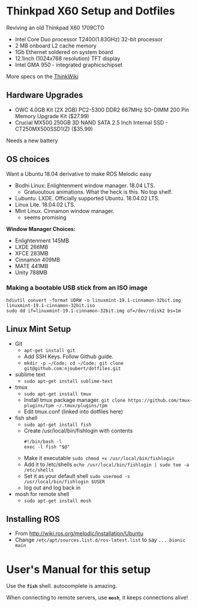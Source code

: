 # Thinkpad X60 Setup and Dotfiles

Reviving an old Thinkpad X60 1709CTO

* Intel Core Duo processor T2400(1.83GHz) 32-bit processor
* 2 MB onboard L2 cache memory
* 1Gb Ethernet soldered on system board
* 12.1inch (1024x768 resolution) TFT display
* Intel GMA 950 - integrated graphicschipset

More specs on the [ThinkWiki](https://www.thinkwiki.org/wiki/Category:X60s)

## Hardware Upgrades

* OWC 4.0GB Kit (2X 2GB) PC2-5300 DDR2 667MHz SO-DIMM 200 Pin Memory Upgrade Kit ($27.99)
* Crucial MX500 250GB 3D NAND SATA 2.5 Inch Internal SSD - CT250MX500SSD1(Z) ($35.99)

Needs a new battery

## OS choices

Want a Ubuntu 18.04 derivative to make ROS Melodic easy

- Bodhi Linux: Enlightenment window manager. 18.04 LTS.
	- Gratuoutous animations. What the heck is this. No top shelf. 
- Lubuntu. LXDE. Officially supported Ubuntu. 18.04.02 LTS.
- Linux Lite. 18.04.02 LTS.
- Mint Linux. Cinnamon window manager. 
	- seems promising

**Window Manager Choices:**
- Enlightenment 145MB
- LXDE 266MB
- XFCE 283MB
- Cinnamon 409MB
- MATE 441MB
- Unity 788MB

### Making a bootable USB stick from an ISO image

```
hdiutil convert -format UDRW -o linuxmint-19.1-cinnamon-32bit.img linuxmint-19.1-cinnamon-32bit.iso
sudo dd if=linuxmint-19.1-cinnamon-32bit.img of=/dev/rdisk2 bs=1m
```

## Linux Mint Setup

* Git
	* `apt-get install git`
	* Add SSH Keys. Follow Github guide.
	* `mkdir -p ~/Code; cd ~/Code; git clone git@github.com:njoubert/dotfiles.git`
* sublime text
	* `sudo apt-get install sublime-text`
* tmux
	* `sudo apt-get install tmux`
	* Install tmux package manager. `git clone https://github.com/tmux-plugins/tpm ~/.tmux/plugins/tpm`
	* Edit tmux.conf (linked into dotfiles here)	
* fish shell
	* `sudo apt-get install fish`
	* Create /usr/local/bin/fishlogin with contents
		```
		#!/bin/bash -l
		exec -l fish "$@"
		```
	* Make it executable
		```sudo chmod +x /usr/local/bin/fishlogin```
	* Add it to /etc/shells
		```echo /usr/local/bin/fishlogin | sudo tee -a /etc/shells```
	* Set it as your default shell
		```sudo usermod -s /usr/local/bin/fishlogin $USER```
	* log out and log back in
* mosh for remote shell
	* `sudo apt-get install mosh`

## Installing ROS

* From http://wiki.ros.org/melodic/Installation/Ubuntu
* Change `/etc/apt/sources.list.d/ros-latest.list` to say `... bionic main`



# User's Manual for this setup

Use the **`fish`** shell. autocomplete is amazing.


When connecting to remote servers, use **`mosh`**, it keeps connections alive!



